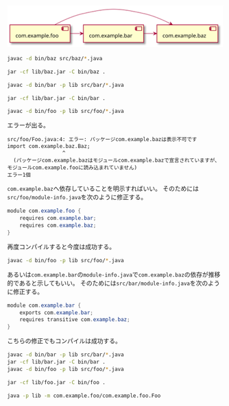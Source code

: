 ![](../assets/plantuml/case3.svg)

```sh
javac -d bin/baz src/baz/*.java
```

```sh
jar -cf lib/baz.jar -C bin/baz .
```

```sh
javac -d bin/bar -p lib src/bar/*.java
```

```sh
jar -cf lib/bar.jar -C bin/bar .
```

```sh
javac -d bin/foo -p lib src/foo/*.java
```

エラーが出る。

```
src/foo/Foo.java:4: エラー: パッケージcom.example.bazは表示不可です
import com.example.baz.Baz;
                  ^
  (パッケージcom.example.bazはモジュールcom.example.bazで宣言されていますが、モジュールcom.example.fooに読み込まれていません)
エラー1個
```

`com.example.baz`へ依存していることを明示すればいい。
そのためには`src/foo/module-info.java`を次のように修正する。

```java
module com.example.foo {
    requires com.example.bar;
    requires com.example.baz;
}
```

再度コンパイルすると今度は成功する。

```sh
javac -d bin/foo -p lib src/foo/*.java
```

あるいは`com.example.bar`の`module-info.java`で`com.example.baz`の依存が推移的であると示してもいい。
そのためには`src/bar/module-info.java`を次のように修正する。

```java
module com.example.bar {
    exports com.example.bar;
    requires transitive com.example.baz;
}
```

こちらの修正でもコンパイルは成功する。

```sh
javac -d bin/bar -p lib src/bar/*.java
jar -cf lib/bar.jar -C bin/bar .
javac -d bin/foo -p lib src/foo/*.java
```

```sh
jar -cf lib/foo.jar -C bin/foo .
```

```sh
java -p lib -m com.example.foo/com.example.foo.Foo
```

